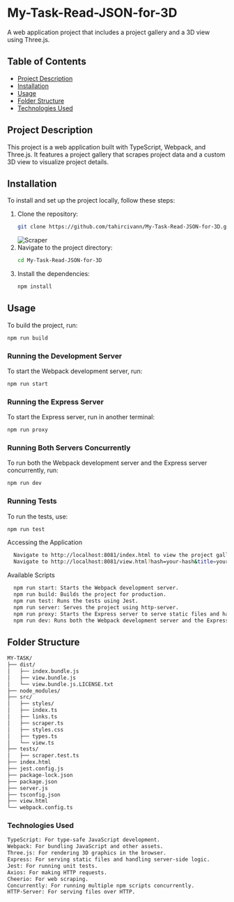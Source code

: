 # My-Task-Read-JSON-for-3D


A web application project that includes a project gallery and a 3D view using Three.js.

## Table of Contents

- [Project Description](#project-description)
- [Installation](#installation)
- [Usage](#usage)
- [Folder Structure](#folder-structure)
- [Technologies Used](#technologies-used)


## Project Description

This project is a web application built with TypeScript, Webpack, and Three.js. It features a project gallery that scrapes project data and a custom 3D view to visualize project details.

## Installation

To install and set up the project locally, follow these steps:

1. Clone the repository:
   ```sh
   git clone https://github.com/tahircivann/My-Task-Read-JSON-for-3D.git
   ```
   ![Scraper](https://github.com/tahircivann/My-Task-Read-JSON-for-3D/assets/69795597/f6d36624-be63-443e-9d5b-171f46284722)
2. Navigate to the project directory:
   ```sh
   cd My-Task-Read-JSON-for-3D
   ```
3. Install the dependencies:
   ```sh
   npm install
   ```
## Usage
To build the project, run:
   ```sh
   npm run build
   ```
### Running the Development Server
To start the Webpack development server, run:
   ```sh
   npm run start
   ```
### Running the Express Server
To start the Express server, run in another terminal:
   ```sh
  npm run proxy
   ```
### Running Both Servers Concurrently
To run both the Webpack development server and the Express server concurrently, run:
   ```sh
  npm run dev
   ```
### Running Tests
To run the tests, use:
   ```sh
  npm run test
   ```

Accessing the Application
```sh
  Navigate to http://localhost:8081/index.html to view the project gallery.
  Navigate to http://localhost:8081/view.html?hash=your-hash&title=your-title&rooms=number-of-rooms&floors=number-of-floors to view the 3D project view.
```
Available Scripts
```sh
  npm run start: Starts the Webpack development server.
  npm run build: Builds the project for production.
  npm run test: Runs the tests using Jest.
  npm run server: Serves the project using http-server.
  npm run proxy: Starts the Express server to serve static files and handle proxy requests.
  npm run dev: Runs both the Webpack development server and the Express server concurrently.
```

## Folder Structure
```sh
MY-TASK/
├── dist/
│   ├── index.bundle.js
│   ├── view.bundle.js
│   └── view.bundle.js.LICENSE.txt
├── node_modules/
├── src/
│   ├── styles/
│   ├── index.ts
│   ├── links.ts
│   ├── scraper.ts
│   ├── styles.css
│   ├── types.ts
│   └── view.ts
├── tests/
│   ├── scraper.test.ts
├── index.html
├── jest.config.js
├── package-lock.json
├── package.json
├── server.js
├── tsconfig.json
├── view.html
└── webpack.config.ts
```

### Technologies Used
```sh
TypeScript: For type-safe JavaScript development.
Webpack: For bundling JavaScript and other assets.
Three.js: For rendering 3D graphics in the browser.
Express: For serving static files and handling server-side logic.
Jest: For running unit tests.
Axios: For making HTTP requests.
Cheerio: For web scraping.
Concurrently: For running multiple npm scripts concurrently.
HTTP-Server: For serving files over HTTP.
```
